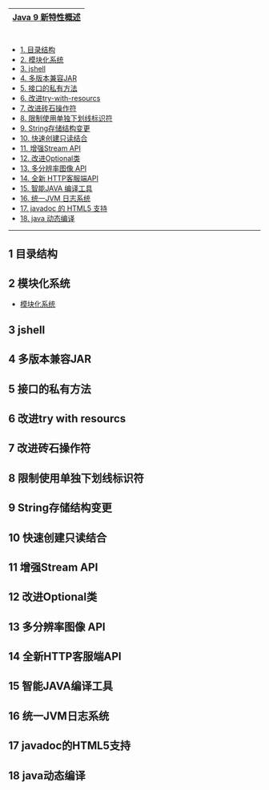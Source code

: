 
[Java 9 新特性概述](https://www.pdai.tech/md/java/java8up/java9.html)|
---|

# 

* [1. 目录结构](#1-目录结构)
* [2. 模块化系统](#2-模块化系统)
* [3. jshell](#3-jshell)
* [4. 多版本兼容JAR](#4-多版本兼容JAR)
* [5. 接口的私有方法](#5-接口的私有方法)
* [6. 改进try-with-resourcs](#6-改进try-with-resourcs)
* [7. 改进砖石操作符](#7-改进砖石操作符)
* [8. 限制使用单独下划线标识符](#8-限制使用单独下划线标识符)
* [9. String存储结构变更](#9-String存储结构变更)
* [10. 快速创建只读结合](#10-快速创建只读结合)
* [11. 增强Stream API](#11-增强Stream-API)
* [12. 改进Optional类](#12-改进Optional类)
* [13. 多分辨率图像 API](#13-多分辨率图像-API)
* [14. 全新 HTTP客服端API](#14-全新HTTP客服端API)
* [15. 智能JAVA 编译工具](#15-智能JAVA编译工具)
* [16. 统一JVM 日志系统](#16-统一JVM日志系统)
* [17. javadoc 的 HTML5 支持](#17-javadoc的HTML5支持)
* [18. java 动态编译](#18-java动态编译)

---

## 1 目录结构
## 2 模块化系统
 * [模块化系统](https://www.imooc.com/learn/997)
## 3 jshell
## 4 多版本兼容JAR
## 5 接口的私有方法
## 6 改进try with resourcs
## 7 改进砖石操作符
## 8 限制使用单独下划线标识符
## 9 String存储结构变更
## 10 快速创建只读结合
## 11 增强Stream API
## 12 改进Optional类
## 13 多分辨率图像 API
## 14 全新HTTP客服端API
## 15 智能JAVA编译工具
## 16 统一JVM日志系统
## 17 javadoc的HTML5支持
## 18 java动态编译


